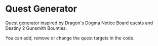 # Quest Generator

Quest generator inspired by Dragon's Dogma Notice Board quests and Destiny 2 Gunsmith Bounties.

You can add, remove or change the quest targets in the code.
